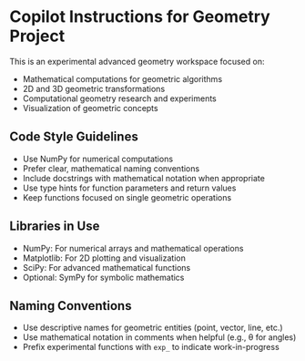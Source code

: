 # Copilot Instructions for Geometry Project

<!-- Use this file to provide workspace-specific custom instructions to Copilot. For more details, visit https://code.visualstudio.com/docs/copilot/copilot-customization#_use-a-githubcopilotinstructionsmd-file -->

This is an experimental advanced geometry workspace focused on:

- Mathematical computations for geometric algorithms
- 2D and 3D geometric transformations
- Computational geometry research and experiments
- Visualization of geometric concepts

## Code Style Guidelines

- Use NumPy for numerical computations
- Prefer clear, mathematical naming conventions
- Include docstrings with mathematical notation when appropriate
- Use type hints for function parameters and return values
- Keep functions focused on single geometric operations

## Libraries in Use

- NumPy: For numerical arrays and mathematical operations
- Matplotlib: For 2D plotting and visualization
- SciPy: For advanced mathematical functions
- Optional: SymPy for symbolic mathematics

## Naming Conventions

- Use descriptive names for geometric entities (point, vector, line, etc.)
- Use mathematical notation in comments when helpful (e.g., θ for angles)
- Prefix experimental functions with `exp_` to indicate work-in-progress
